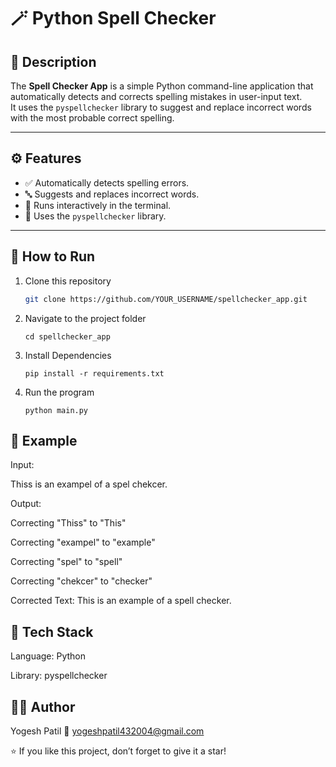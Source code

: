 # 🪄 Python Spell Checker

## 📖 Description
The **Spell Checker App** is a simple Python command-line application that automatically detects and corrects spelling mistakes in user-input text.  
It uses the `pyspellchecker` library to suggest and replace incorrect words with the most probable correct spelling.

---

## ⚙️ Features
- ✅ Automatically detects spelling errors.
- 🔤 Suggests and replaces incorrect words.
- 💬 Runs interactively in the terminal.
- 🧠 Uses the `pyspellchecker` library.

---

## 🚀 How to Run

1. Clone this repository
   ```bash
   git clone https://github.com/YOUR_USERNAME/spellchecker_app.git

2. Navigate to the project folder

   `cd spellchecker_app`


3. Install Dependencies

   `pip install -r requirements.txt`
   

5. Run the program

   `python main.py`

## 🧮 Example

Input:

Thiss is an exampel of a spel chekcer.

Output:

Correcting "Thiss" to "This"

Correcting "exampel" to "example"

Correcting "spel" to "spell"

Correcting "chekcer" to "checker"

Corrected Text: This is an example of a spell checker.


## 🧰 Tech Stack

Language: Python

Library: pyspellchecker
 

## 👨‍💻 Author

Yogesh Patil
📧 yogeshpatil432004@gmail.com

⭐ If you like this project, don’t forget to give it a star!
